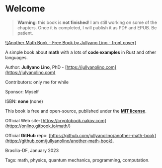 # Welcome

> **Warning**: this book is **not finished**! I am still working on some of the chapters. Once it is completed, I will publish it as PDF and EPUB. Be patient.

[![Another Math Book - Free Book by Jullyano Lino - front cover]](https://onlino.gitbook.io/math/)

A simple book about **math** with a lots of **code examples** in Rust and other languages.

Author: **Jullyano Lino**, PhD - [https://jullyanolino.com](https://julyanolino.com)

Contributors: only me for while

Sponsor: Myself

ISBN: **none** (none)

This book is free and open-source, published under the [**MIT license**](https://opensource.org/licenses/MIT).

Official Web site: [https://cryptobook.nakov.com](https://onlino.gitbook.io/math/)

Official **GitHub** repo: [https://github.com/jullyanolino/another-math-book](https://github.com/jullyanolino/another-math-book).

Brasília-DF, January 2023

Tags: math, physics, quantum mechanics, programming, computation.
